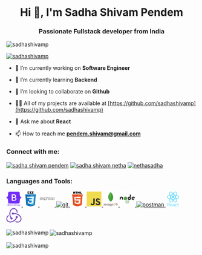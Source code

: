 <h1 align="center">Hi 👋, I'm Sadha Shivam Pendem</h1>
<h3 align="center">Passionate Fullstack developer from India</h3>

<p align="left"> <img src="https://komarev.com/ghpvc/?username=sadhashivamp&label=Profile%20views&color=0e75b6&style=flat" alt="sadhashivamp" /> </p>

<p align="left"> <a href="https://github.com/ryo-ma/github-profile-trophy"><img src="https://github-profile-trophy.vercel.app/?username=sadhashivamp" alt="sadhashivamp" /></a> </p>

- 🔭 I’m currently working on **Software Engineer**

- 🌱 I’m currently learning **Backend**

- 👯 I’m looking to collaborate on **Github**

- 👨‍💻 All of my projects are available at [https://github.com/sadhashivamp](https://github.com/sadhashivamp)

- 💬 Ask me about **React**

- 📫 How to reach me **pendem.shivam@gmail.com**

<h3 align="left">Connect with me:</h3>
<p align="left">
<a href="https://linkedin.com/in/sadha shivam pendem" target="blank"><img align="center" src="https://raw.githubusercontent.com/rahuldkjain/github-profile-readme-generator/master/src/images/icons/Social/linked-in-alt.svg" alt="sadha shivam pendem" height="30" width="40" /></a>
<a href="https://fb.com/sadha shivam netha" target="blank"><img align="center" src="https://raw.githubusercontent.com/rahuldkjain/github-profile-readme-generator/master/src/images/icons/Social/facebook.svg" alt="sadha shivam netha" height="30" width="40" /></a>
<a href="https://instagram.com/nethasadha" target="blank"><img align="center" src="https://raw.githubusercontent.com/rahuldkjain/github-profile-readme-generator/master/src/images/icons/Social/instagram.svg" alt="nethasadha" height="30" width="40" /></a>
</p>

<h3 align="left">Languages and Tools:</h3>
<p align="left"> <a href="https://getbootstrap.com" target="_blank"> <img src="https://raw.githubusercontent.com/devicons/devicon/master/icons/bootstrap/bootstrap-plain-wordmark.svg" alt="bootstrap" width="40" height="40"/> </a> <a href="https://www.w3schools.com/css/" target="_blank"> <img src="https://raw.githubusercontent.com/devicons/devicon/master/icons/css3/css3-original-wordmark.svg" alt="css3" width="40" height="40"/> </a> <a href="https://expressjs.com" target="_blank"> <img src="https://raw.githubusercontent.com/devicons/devicon/master/icons/express/express-original-wordmark.svg" alt="express" width="40" height="40"/> </a> <a href="https://git-scm.com/" target="_blank"> <img src="https://www.vectorlogo.zone/logos/git-scm/git-scm-icon.svg" alt="git" width="40" height="40"/> </a> <a href="https://www.w3.org/html/" target="_blank"> <img src="https://raw.githubusercontent.com/devicons/devicon/master/icons/html5/html5-original-wordmark.svg" alt="html5" width="40" height="40"/> </a> <a href="https://developer.mozilla.org/en-US/docs/Web/JavaScript" target="_blank"> <img src="https://raw.githubusercontent.com/devicons/devicon/master/icons/javascript/javascript-original.svg" alt="javascript" width="40" height="40"/> </a> <a href="https://www.mongodb.com/" target="_blank"> <img src="https://raw.githubusercontent.com/devicons/devicon/master/icons/mongodb/mongodb-original-wordmark.svg" alt="mongodb" width="40" height="40"/> </a> <a href="https://nodejs.org" target="_blank"> <img src="https://raw.githubusercontent.com/devicons/devicon/master/icons/nodejs/nodejs-original-wordmark.svg" alt="nodejs" width="40" height="40"/> </a> <a href="https://postman.com" target="_blank"> <img src="https://www.vectorlogo.zone/logos/getpostman/getpostman-icon.svg" alt="postman" width="40" height="40"/> </a> <a href="https://reactjs.org/" target="_blank"> <img src="https://raw.githubusercontent.com/devicons/devicon/master/icons/react/react-original-wordmark.svg" alt="react" width="40" height="40"/> </a> <a href="https://redux.js.org" target="_blank"> <img src="https://raw.githubusercontent.com/devicons/devicon/master/icons/redux/redux-original.svg" alt="redux" width="40" height="40"/> </a> </p>

<p><img align="left" src="https://github-readme-stats.vercel.app/api/top-langs?username=sadhashivamp&show_icons=true&locale=en&layout=compact" alt="sadhashivamp" /></p>

<p>&nbsp;<img align="center" src="https://github-readme-stats.vercel.app/api?username=sadhashivamp&show_icons=true&locale=en" alt="sadhashivamp" /></p>

<p><img align="center" src="https://github-readme-streak-stats.herokuapp.com/?user=sadhashivamp&" alt="sadhashivamp" /></p>
